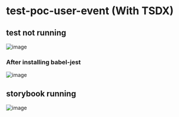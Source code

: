 # test-poc-user-event (With TSDX)

## test not running
![image](https://user-images.githubusercontent.com/86631177/178357567-1948c2bf-e950-4fc4-b858-d0e42ed2c71d.png)

### After installing babel-jest

![image](https://user-images.githubusercontent.com/86631177/178360192-ff9f4b34-9774-4f19-9198-c807b2a90fa6.png)



## storybook running
![image](https://user-images.githubusercontent.com/86631177/178357752-6541e3a6-ae9a-4da4-8090-4d7ee86c1e2e.png)
